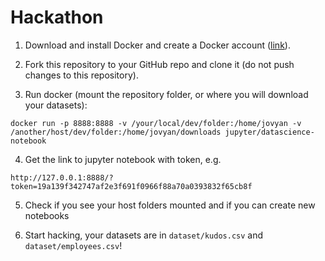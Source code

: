 # Hackathon

1. Download and install Docker and create a Docker account ([link](https://www.docker.com/get-started)).

2. Fork this repository to your GitHub repo and clone it (do not push changes to this repository).

3. Run docker (mount the repository folder, or where you will download your datasets):

```
docker run -p 8888:8888 -v /your/local/dev/folder:/home/jovyan -v /another/host/dev/folder:/home/jovyan/downloads jupyter/datascience-notebook
```

4. Get the link to jupyter notebook with token, e.g.

```
http://127.0.0.1:8888/?token=19a139f342747af2e3f691f0966f88a70a0393832f65cb8f
```

5. Check if you see your host folders mounted and if you can create new notebooks

6. Start hacking, your datasets are in `dataset/kudos.csv` and `dataset/employees.csv`!
